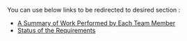 You can use below links to be redirected to desired section :
- [A Summary of Work Performed by Each Team Member](https://github.com/bounswe/bounswe2023group5/wiki/Summary-Of-Work)
- [Status of the Requirements](https://github.com/bounswe/bounswe2023group5/wiki/Progress-According-to-Requirements-%E2%80%90-Final-Milestone)
  
